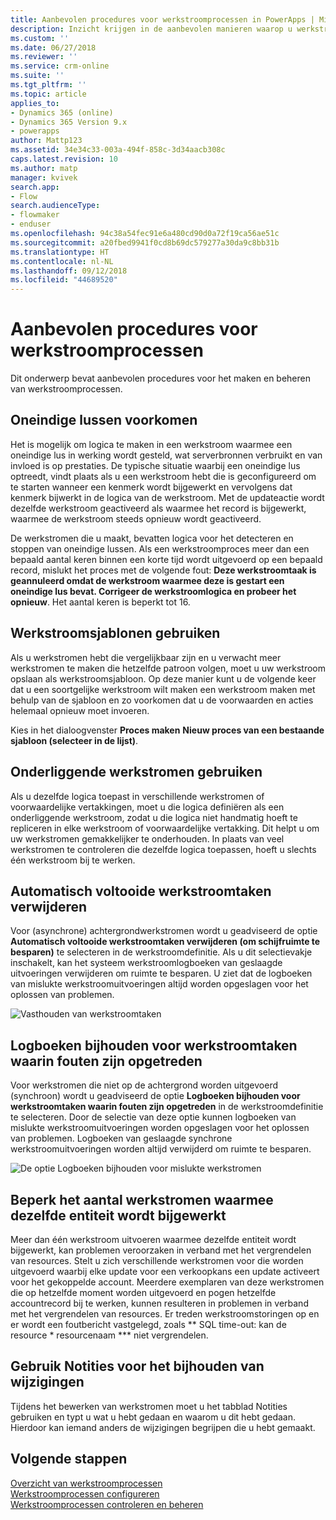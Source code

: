 ```yaml
---
title: Aanbevolen procedures voor werkstroomprocessen in PowerApps | MicrosoftDocs
description: Inzicht krijgen in de aanbevolen manieren waarop u werkstromen kunt gebruiken
ms.custom: ''
ms.date: 06/27/2018
ms.reviewer: ''
ms.service: crm-online
ms.suite: ''
ms.tgt_pltfrm: ''
ms.topic: article
applies_to:
- Dynamics 365 (online)
- Dynamics 365 Version 9.x
- powerapps
author: Mattp123
ms.assetid: 34e34c33-003a-494f-858c-3d34aacb308c
caps.latest.revision: 10
ms.author: matp
manager: kvivek
search.app:
- Flow
search.audienceType:
- flowmaker
- enduser
ms.openlocfilehash: 94c38a54fec91e6a480cd90d0a72f19ca56ae51c
ms.sourcegitcommit: a20fbed9941f0cd8b69dc579277a30da9c8bb31b
ms.translationtype: HT
ms.contentlocale: nl-NL
ms.lasthandoff: 09/12/2018
ms.locfileid: "44689520"
---
```

# <a name="best-practices-for-workflow-processes"></a>Aanbevolen procedures voor werkstroomprocessen

Dit onderwerp bevat aanbevolen procedures voor het maken en beheren van werkstroomprocessen.  
  
<a name="BKMK_AvoidInfiniteLoops"></a>   
## <a name="avoid-infinite-loops"></a>Oneindige lussen voorkomen  
 Het is mogelijk om logica te maken in een werkstroom waarmee een oneindige lus in werking wordt gesteld, wat serverbronnen verbruikt en van invloed is op prestaties. De typische situatie waarbij een oneindige lus optreedt, vindt plaats als u een werkstroom hebt die is geconfigureerd om te starten wanneer een kenmerk wordt bijgewerkt en vervolgens dat kenmerk bijwerkt in de logica van de werkstroom. Met de updateactie wordt dezelfde werkstroom geactiveerd als waarmee het record is bijgewerkt, waarmee de werkstroom steeds opnieuw wordt geactiveerd.  
  
 De werkstromen die u maakt, bevatten logica voor het detecteren en stoppen van oneindige lussen. Als een werkstroomproces meer dan een bepaald aantal keren binnen een korte tijd wordt uitgevoerd op een bepaald record, mislukt het proces met de volgende fout: **Deze werkstroomtaak is geannuleerd omdat de werkstroom waarmee deze is gestart een oneindige lus bevat. Corrigeer de werkstroomlogica en probeer het opnieuw**. Het aantal keren is beperkt tot 16.  
  
<a name="BKMK_UseWorkflowTemplates"></a>   
## <a name="use-workflow-templates"></a>Werkstroomsjablonen gebruiken  
 Als u werkstromen hebt die vergelijkbaar zijn en u verwacht meer werkstromen te maken die hetzelfde patroon volgen, moet u uw werkstroom opslaan als werkstroomsjabloon. Op deze manier kunt u de volgende keer dat u een soortgelijke werkstroom wilt maken een werkstroom maken met behulp van de sjabloon en zo voorkomen dat u de voorwaarden en acties helemaal opnieuw moet invoeren.  
  
 Kies in het dialoogvenster **Proces maken** **Nieuw proces van een bestaande sjabloon (selecteer in de lijst)**.  
  
<a name="BKMK_UseChildWorkflows"></a>   
## <a name="use-child-workflows"></a>Onderliggende werkstromen gebruiken  
 Als u dezelfde logica toepast in verschillende werkstromen of voorwaardelijke vertakkingen, moet u die logica definiëren als een onderliggende werkstroom, zodat u die logica niet handmatig hoeft te repliceren in elke werkstroom of voorwaardelijke vertakking. Dit helpt u om uw werkstromen gemakkelijker te onderhouden. In plaats van veel werkstromen te controleren die dezelfde logica toepassen, hoeft u slechts één werkstroom bij te werken.  
  
## <a name="automatically-delete-completed-workflow-jobs"></a>Automatisch voltooide werkstroomtaken verwijderen
Voor (asynchrone) achtergrondwerkstromen wordt u geadviseerd de optie **Automatisch voltooide werkstroomtaken verwijderen (om schijfruimte te besparen)** te selecteren in de werkstroomdefinitie. Als u dit selectievakje inschakelt, kan het systeem werkstroomlogboeken van geslaagde uitvoeringen verwijderen om ruimte te besparen. U ziet dat de logboeken van mislukte werkstroomuitvoeringen altijd worden opgeslagen voor het oplossen van problemen.  

![Vasthouden van werkstroomtaken](media/workflow-job-retention.png)

<a name="BKMK_AutoDeleteCompletedWorkflowJobs"></a>   
## <a name="keep-logs-for-workflow-jobs-that-encountered-errors"></a>Logboeken bijhouden voor werkstroomtaken waarin fouten zijn opgetreden  
Voor werkstromen die niet op de achtergrond worden uitgevoerd (synchroon) wordt u geadviseerd de optie **Logboeken bijhouden voor werkstroomtaken waarin fouten zijn opgetreden** in de werkstroomdefinitie te selecteren. Door de selectie van deze optie kunnen logboeken van mislukte werkstroomuitvoeringen worden opgeslagen voor het oplossen van problemen. Logboeken van geslaagde synchrone werkstroomuitvoeringen worden altijd verwijderd om ruimte te besparen.   

![De optie Logboeken bijhouden voor mislukte werkstromen](media/keep-logs-for-workflows.png)

## <a name="limit-the-number-of-workflows-that-update-the-same-entity"></a>Beperk het aantal werkstromen waarmee dezelfde entiteit wordt bijgewerkt
Meer dan één werkstroom uitvoeren waarmee dezelfde entiteit wordt bijgewerkt, kan problemen veroorzaken in verband met het vergrendelen van resources. Stelt u zich verschillende werkstromen voor die worden uitgevoerd waarbij elke update voor een verkoopkans een update activeert voor het gekoppelde account. Meerdere exemplaren van deze werkstromen die op hetzelfde moment worden uitgevoerd en pogen hetzelfde accountrecord bij te werken, kunnen resulteren in problemen in verband met het vergrendelen van resources. Er treden werkstroomstoringen op en er wordt een foutbericht vastgelegd, zoals ** SQL time-out: kan de resource * resourcenaam *** niet vergrendelen. 

  
<a name="BKMK_DocumentChangesUsingNotes"></a>   
## <a name="use-notes-to-keep-track-of-changes"></a>Gebruik Notities voor het bijhouden van wijzigingen  
 Tijdens het bewerken van werkstromen moet u het tabblad Notities gebruiken en typt u wat u hebt gedaan en waarom u dit hebt gedaan. Hierdoor kan iemand anders de wijzigingen begrijpen die u hebt gemaakt.  
  
## <a name="next-steps"></a>Volgende stappen  
 [Overzicht van werkstroomprocessen](workflow-processes.md)   
 [Werkstroomprocessen configureren](configure-workflow-steps.md)   
 [Werkstroomprocessen controleren en beheren](monitor-manage-processes.md)
   
